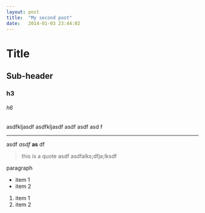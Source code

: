 ```yaml
---
layout: post
title:  "My second post"
date:   2014-01-03 23:44:02
---
```


# Title

## Sub-header

### h3

###### h6

asdfkljasdf
asdfkljasdf
asdf
asdf
asd
f

- - -

asdf
*asdf*
**as**
df

> this is a quote asdf
asdfalks;dfja;lksdf

paragraph

* item 1
* item 2

1. item 1
2. item 2
